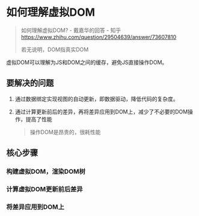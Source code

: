 # 如何理解虚拟DOM

> 如何理解虚拟DOM? - 戴嘉华的回答 - 知乎 https://www.zhihu.com/question/29504639/answer/73607810
>
> 若无说明，DOM指真实DOM

虚拟DOM可以理解为JS和DOM之间的缓存，避免JS直接操作DOM。

## 要解决的问题

1. 通过数据绑定实现视图的自动更新，即数据驱动，降低代码的复杂度。

2. 通过计算更新前后的差异，再将差异应用到DOM上，减少了不必要的DOM操作，提高了性能

   > 操作DOM是昂贵的，很耗性能

## 核心步骤

### 构建虚拟DOM，渲染DOM树

### 计算虚拟DOM更新前后差异

### 将差异应用到DOM上